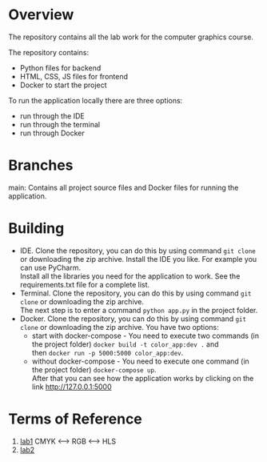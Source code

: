 # Overview
The repository contains all the lab work for the computer graphics course.  

The repository contains:
  * Python files for backend
  * HTML, CSS, JS files for frontend
  * Docker to start the project

To run the application locally there are three options:  
  * run through the IDE
  * run through the terminal 
  * run through Docker

# Branches
main: Contains all project source files and Docker files for running the application.

# Building
+ IDE. Clone the repository, you can do this by using command ```git clone``` or downloading the zip archive. Install the IDE you like. For example you can use PyCharm.  
Install all the libraries you need for the application to work. See the requirements.txt file for a complete list.
+ Terminal. Clone the repository, you can do this by using command ```git clone``` or downloading the zip archive.  
The next step is to enter a command ```python app.py``` in the project folder.
+ Docker. Clone the repository, you can do this by using command ```git clone``` or downloading the zip archive. You have two options:
  * start with docker-compose - You need to execute two commands (in the project folder) ```docker build -t color_app:dev .``` and  
  then ```docker run -p 5000:5000 color_app:dev```.
  * without docker-compose - You need to execute one command (in the project folder) ```docker-compose up```.  
After that you can see how the application works by clicking on the link http://127.0.0.1:5000

# Terms of Reference
1. [lab1](https://github.com/andrey1pf/Computer-graphics/blob/main/Conditions/%D0%9B%D0%B0%D0%B1%D0%BE%D1%80%D0%B0%D1%82%D0%BE%D1%80%D0%BD%D0%B0%D1%8F%20%D1%80%D0%B0%D0%B1%D0%BE%D1%82%D0%B0%201.pdf)
CMYK <--> RGB <--> HLS
2. [lab2](https://github.com/andrey1pf/Computer-graphics/blob/main/Conditions/%D0%9B%D0%B0%D0%B1%D0%BE%D1%80%D0%B0%D1%82%D0%BE%D1%80%D0%BD%D0%B0%D1%8F%20%D1%80%D0%B0%D0%B1%D0%BE%D1%82%D0%B0%202_12_13%D0%B0%20%D0%B3%D1%80%D1%83%D0%BF%D0%BF%D1%8B.pdf)
